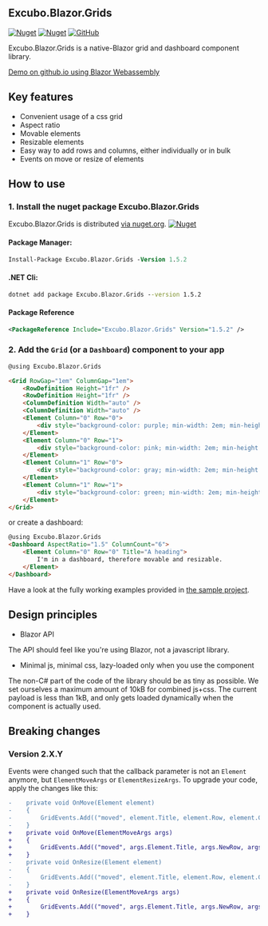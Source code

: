 ## Excubo.Blazor.Grids

[![Nuget](https://img.shields.io/nuget/v/Excubo.Blazor.Grids)](https://www.nuget.org/packages/Excubo.Blazor.Grids/)
[![Nuget](https://img.shields.io/nuget/dt/Excubo.Blazor.Grids)](https://www.nuget.org/packages/Excubo.Blazor.Grids/)
[![GitHub](https://img.shields.io/github/license/excubo-ag/Blazor.Grids)](https://github.com/excubo-ag/Blazor.Grids)

Excubo.Blazor.Grids is a native-Blazor grid and dashboard component library.

[Demo on github.io using Blazor Webassembly](https://excubo-ag.github.io/Blazor.Grids/)

## Key features

- Convenient usage of a css grid
- Aspect ratio
- Movable elements
- Resizable elements
- Easy way to add rows and columns, either individually or in bulk
- Events on move or resize of elements

## How to use

### 1. Install the nuget package Excubo.Blazor.Grids

Excubo.Blazor.Grids is distributed [via nuget.org](https://www.nuget.org/packages/Excubo.Blazor.Grids/).
[![Nuget](https://img.shields.io/nuget/v/Excubo.Blazor.Grids)](https://www.nuget.org/packages/Excubo.Blazor.Grids/)

#### Package Manager:
```ps
Install-Package Excubo.Blazor.Grids -Version 1.5.2
```

#### .NET Cli:
```cmd
dotnet add package Excubo.Blazor.Grids --version 1.5.2
```

#### Package Reference
```xml
<PackageReference Include="Excubo.Blazor.Grids" Version="1.5.2" />
```

### 2. Add the `Grid` (or a `Dashboard`) component to your app

```html
@using Excubo.Blazor.Grids

<Grid RowGap="1em" ColumnGap="1em">
    <RowDefinition Height="1fr" />
    <RowDefinition Height="1fr" />
    <ColumnDefinition Width="auto" />
    <ColumnDefinition Width="auto" />
    <Element Column="0" Row="0">
        <div style="background-color: purple; min-width: 2em; min-height: 2em"></div>
    </Element>
    <Element Column="0" Row="1">
        <div style="background-color: pink; min-width: 2em; min-height: 2em"></div>
    </Element>
    <Element Column="1" Row="0">
        <div style="background-color: gray; min-width: 2em; min-height: 2em"></div>
    </Element>
    <Element Column="1" Row="1">
        <div style="background-color: green; min-width: 2em; min-height: 2em"></div>
    </Element>
</Grid>
```

or create a dashboard:

```html
@using Excubo.Blazor.Grids
<Dashboard AspectRatio="1.5" ColumnCount="6">
    <Element Column="0" Row="0" Title="A heading">
        I'm in a dashboard, therefore movable and resizable.
    </Element>
</Dashboard>
```

Have a look at the fully working examples provided in [the sample project](https://github.com/excubo-ag/Blazor.Grids/tree/main/TestProject_Components).

## Design principles

- Blazor API

The API should feel like you're using Blazor, not a javascript library.

- Minimal js, minimal css, lazy-loaded only when you use the component

The non-C# part of the code of the library should be as tiny as possible. We set ourselves a maximum amount of 10kB for combined js+css.
The current payload is less than 1kB, and only gets loaded dynamically when the component is actually used.

## Breaking changes

### Version 2.X.Y

Events were changed such that the callback parameter is not an `Element` anymore, but `ElementMoveArgs` or `ElementResizeArgs`. To upgrade your code, apply the changes like this:

```diff
-    private void OnMove(Element element)
-    {
-        GridEvents.Add(("moved", element.Title, element.Row, element.Column));
-    }
+    private void OnMove(ElementMoveArgs args)
+    {
+        GridEvents.Add(("moved", args.Element.Title, args.NewRow, args.NewColumn));
+    }
-    private void OnResize(Element element)
-    {
-        GridEvents.Add(("moved", element.Title, element.Row, element.Column));
-    }
+    private void OnResize(ElementMoveArgs args)
+    {
+        GridEvents.Add(("moved", args.Element.Title, args.NewRow, args.NewColumn));
+    }
```
